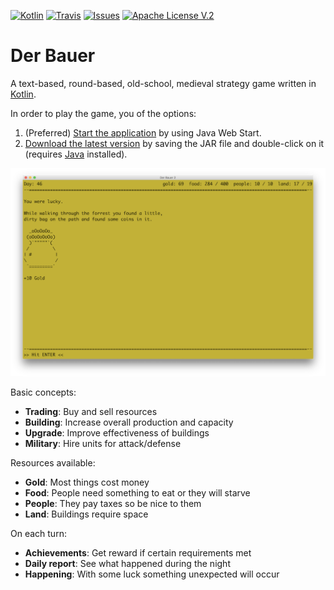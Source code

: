[![Kotlin](https://img.shields.io/badge/kotlin-1.3.11-blue.svg)](http://kotlinlang.org)
[![Travis](https://img.shields.io/travis/christophpickl/derbauer.svg)](https://travis-ci.org/christophpickl/derbauer)
[![Issues](https://img.shields.io/github/issues/christophpickl/derbauer.svg)](https://github.com/christophpickl/derbauer/issues?q=is%3Aopen)
[![Apache License V.2](https://img.shields.io/badge/license-Apache%20V.2-blue.svg)](https://github.com/christophpickl/derbauer/blob/master/LICENSE)

# Der Bauer

A text-based, round-based, old-school, medieval strategy game written in [Kotlin](http://kotlinlang.org/).

In order to play the game, you of the options:
1. (Preferred) [Start the application](https://raw.githubusercontent.com/christophpickl/derbauer/master/src/main/webstart/derbauer.jnlp) by using Java Web Start.
1. [Download the latest version](https://github.com/christophpickl/derbauer/releases/latest) by saving the JAR file and double-click on it (requires [Java](https://www.java.com/download/) installed).

![derbauer-1.1.png](https://raw.githubusercontent.com/christophpickl/derbauer/master/doc/derbauer-1.1.png "DerBauer Screenshot")

Basic concepts:

- **Trading**: Buy and sell resources
- **Building**: Increase overall production and capacity
- **Upgrade**: Improve effectiveness of buildings
- **Military**: Hire units for attack/defense

Resources available:

- **Gold**: Most things cost money
- **Food**: People need something to eat or they will starve
- **People**: They pay taxes so be nice to them
- **Land**: Buildings require space

On each turn:

- **Achievements**: Get reward if certain requirements met
- **Daily report**: See what happened during the night
- **Happening**: With some luck something unexpected will occur

